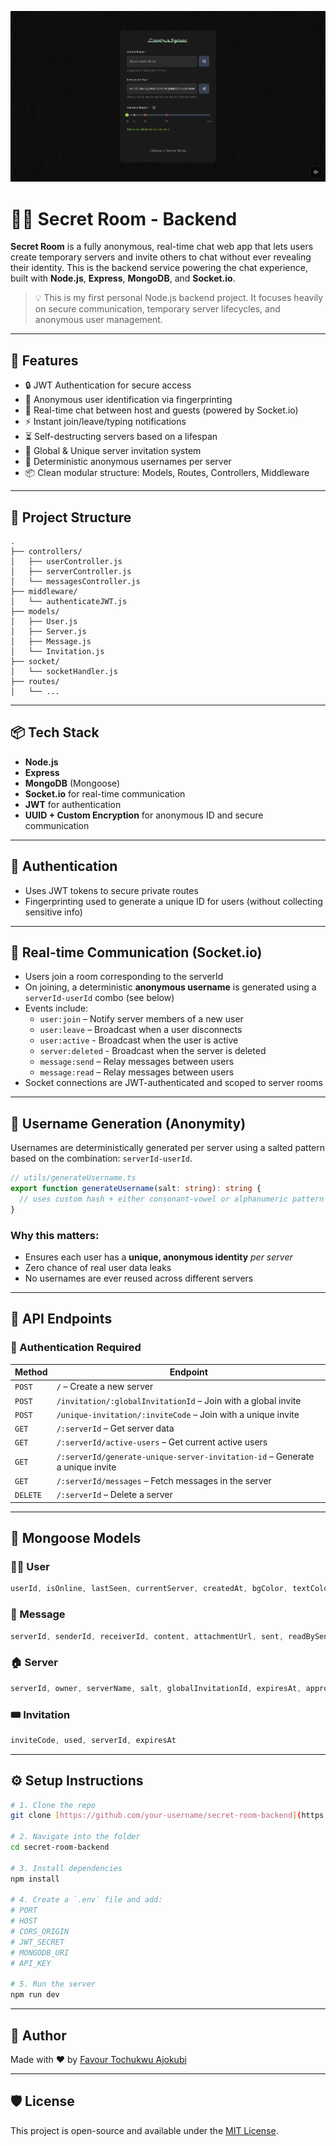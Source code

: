 ![Project Snapshot](https://github.com/fabiconcept/secret-room-backend/blob/main/image.png)
# 🕵️‍♂️ Secret Room - Backend

**Secret Room** is a fully anonymous, real-time chat web app that lets users create temporary servers and invite others to chat without ever revealing their identity. This is the backend service powering the chat experience, built with **Node.js**, **Express**, **MongoDB**, and **Socket.io**.

> 💡 This is my first personal Node.js backend project. It focuses heavily on secure communication, temporary server lifecycles, and anonymous user management.

---

## 🚀 Features

- 🔒 JWT Authentication for secure access  
- 🧠 Anonymous user identification via fingerprinting  
- 💬 Real-time chat between host and guests (powered by Socket.io)  
- ⚡ Instant join/leave/typing notifications  
- ⏳ Self-destructing servers based on a lifespan  
- 📨 Global & Unique server invitation system  
- 👻 Deterministic anonymous usernames per server  
- 📦 Clean modular structure: Models, Routes, Controllers, Middleware  

---

## 📁 Project Structure

```
.
├── controllers/
│   ├── userController.js
│   ├── serverController.js
│   └── messagesController.js
├── middleware/
│   └── authenticateJWT.js
├── models/
│   ├── User.js
│   ├── Server.js
│   ├── Message.js
│   └── Invitation.js
├── socket/
│   └── socketHandler.js
├── routes/
│   └── ...
```

---

## 📦 Tech Stack

- **Node.js**
- **Express**
- **MongoDB** (Mongoose)
- **Socket.io** for real-time communication
- **JWT** for authentication
- **UUID + Custom Encryption** for anonymous ID and secure communication

---

## 🔐 Authentication

- Uses JWT tokens to secure private routes  
- Fingerprinting used to generate a unique ID for users (without collecting sensitive info)  

---

## 💬 Real-time Communication (Socket.io)

- Users join a room corresponding to the serverId  
- On joining, a deterministic **anonymous username** is generated using a `serverId-userId` combo (see below)  
- Events include:
  - `user:join` – Notify server members of a new user
  - `user:leave` – Broadcast when a user disconnects
  - `user:active` - Broadcast when the user is active
  - `server:deleted` - Broadcast when the server is deleted
  - `message:send` – Relay messages between users
  - `message:read` – Relay messages between users
- Socket connections are JWT-authenticated and scoped to server rooms

---

## 👻 Username Generation (Anonymity)

Usernames are deterministically generated per server using a salted pattern based on the combination: `serverId-userId`.

```ts
// utils/generateUsername.ts
export function generateUsername(salt: string): string {
  // uses custom hash + either consonant-vowel or alphanumeric pattern
}
```

### Why this matters:
- Ensures each user has a **unique, anonymous identity** _per server_  
- Zero chance of real user data leaks  
- No usernames are ever reused across different servers  

---

## 🧪 API Endpoints

### 🔐 Authentication Required

| Method | Endpoint |
|--------|----------|
| `POST` | `/` – Create a new server |
| `POST` | `/invitation/:globalInvitationId` – Join with a global invite |
| `POST` | `/unique-invitation/:inviteCode` – Join with a unique invite |
| `GET`  | `/:serverId` – Get server data |
| `GET`  | `/:serverId/active-users` – Get current active users |
| `GET`  | `/:serverId/generate-unique-server-invitation-id` – Generate a unique invite |
| `GET`  | `/:serverId/messages` – Fetch messages in the server |
| `DELETE` | `/:serverId` – Delete a server |

---

## 🧬 Mongoose Models

### 🧑‍💻 User
```ts
userId, isOnline, lastSeen, currentServer, createdAt, bgColor, textColor
```

### 💬 Message
```ts
serverId, senderId, receiverId, content, attachmentUrl, sent, readBySender, readByReceiver
```

### 🏠 Server
```ts
serverId, owner, serverName, salt, globalInvitationId, expiresAt, approvedUsers, allUsers
```

### 🎟️ Invitation
```ts
inviteCode, used, serverId, expiresAt
```

---

## ⚙️ Setup Instructions

```bash
# 1. Clone the repo
git clone [https://github.com/your-username/secret-room-backend](https://github.com/fabiconcept/secret-room-backend.git)

# 2. Navigate into the folder
cd secret-room-backend

# 3. Install dependencies
npm install

# 4. Create a `.env` file and add:
# PORT
# HOST
# CORS_ORIGIN
# JWT_SECRET
# MONGODB_URI
# API_KEY

# 5. Run the server
npm run dev
```


---

## 🙌 Author

Made with ❤️ by [Favour Tochukwu Ajokubi](https://github.com/FavourBE)

---

## 🛡️ License

This project is open-source and available under the [MIT License](LICENSE).
